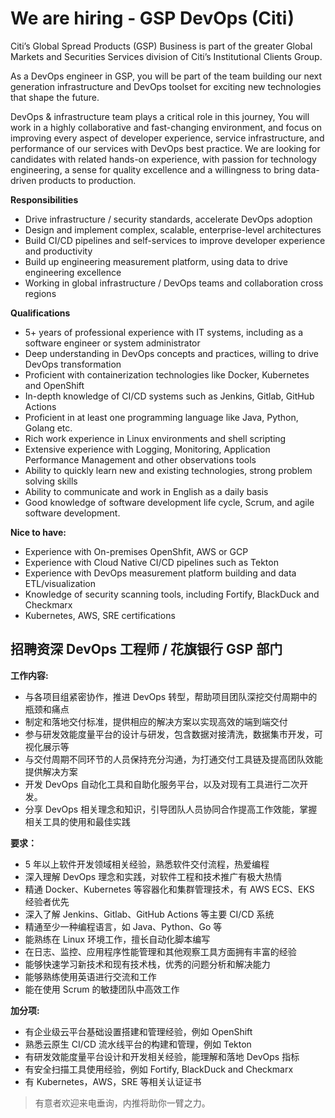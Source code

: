 # We are hiring - GSP DevOps (Citi)

Citi’s Global Spread Products (GSP) Business is part of the greater Global Markets and Securities Services division of Citi’s Institutional Clients Group.

As a DevOps engineer in GSP, you will be part of the team building our next generation infrastructure and DevOps toolset for exciting new technologies that shape the future.

DevOps & infrastructure team plays a critical role in this journey, You will work in a highly collaborative and fast-changing environment, and focus on improving every aspect of developer experience, service infrastructure, and performance of our services with DevOps best practice. We are looking for candidates with related hands-on experience, with passion for technology engineering, a sense for quality excellence and a willingness to bring data-driven products to production.

**Responsibilities**

- Drive infrastructure / security standards, accelerate DevOps adoption
- Design and implement complex, scalable, enterprise-level architectures
- Build CI/CD pipelines and self-services to improve developer experience and productivity
- Build up engineering measurement platform, using data to drive engineering excellence
- Working in global infrastructure / DevOps teams and collaboration cross regions

**Qualifications**

- 5+ years of professional experience with IT systems, including as a software engineer or system administrator
- Deep understanding in DevOps concepts and practices, willing to drive DevOps transformation
- Proficient with containerization technologies like Docker, Kubernetes and OpenShift
- In-depth knowledge of CI/CD systems such as Jenkins, Gitlab, GitHub Actions
- Proficient in at least one programming language like Java, Python, Golang etc.
- Rich work experience in Linux environments and shell scripting
- Extensive experience with Logging, Monitoring, Application Performance Management and other observations tools
- Ability to quickly learn new and existing technologies, strong problem solving skills
- Ability to communicate and work in English as a daily basis
- Good knowledge of software development life cycle, Scrum, and agile software development.

**Nice to have:**

- Experience with On-premises OpenShfit, AWS or GCP
- Experience with Cloud Native CI/CD pipelines such as Tekton
- Experience with DevOps measurement platform building and data ETL/visualization
- Knowledge of security scanning tools, including Fortify, BlackDuck and Checkmarx
- Kubernetes, AWS, SRE certifications

## 招聘资深 DevOps 工程师 / 花旗银行 GSP 部门

**工作内容:**

- 与各项目组紧密协作，推进 DevOps 转型，帮助项目团队深挖交付周期中的瓶颈和痛点
- 制定和落地交付标准，提供相应的解决方案以实现高效的端到端交付
- 参与研发效能度量平台的设计与研发，包含数据对接清洗，数据集市开发，可视化展示等
- 与交付周期不同环节的人员保持充分沟通，为打通交付工具链及提高团队效能提供解决方案
- 开发 DevOps 自动化工具和自助化服务平台，以及对现有工具进行二次开发。
- 分享 DevOps 相关理念和知识，引导团队人员协同合作提高工作效能，掌握相关工具的使用和最佳实践

**要求：**

- 5 年以上软件开发领域相关经验，熟悉软件交付流程，热爱编程
- 深入理解 DevOps 理念和实践，对软件工程和技术推广有极大热情
- 精通 Docker、Kubernetes 等容器化和集群管理技术，有 AWS ECS、EKS 经验者优先
- 深入了解 Jenkins、Gitlab、GitHub Actions 等主要 CI/CD 系统
- 精通至少一种编程语言，如 Java、Python、Go 等
- 能熟练在 Linux 环境工作，擅长自动化脚本编写
- 在日志、监控、应用程序性能管理和其他观察工具方面拥有丰富的经验
- 能够快速学习新技术和现有技术栈，优秀的问题分析和解决能力
- 能够熟练使用英语进行交流和工作
- 能在使用 Scrum 的敏捷团队中高效工作

**加分项:**

- 有企业级云平台基础设置搭建和管理经验，例如 OpenShift
- 熟悉云原生 CI/CD 流水线平台的构建和管理，例如 Tekton
- 有研发效能度量平台设计和开发相关经验，能理解和落地 DevOps 指标
- 有安全扫描工具使用经验，例如 Fortify, BlackDuck and Checkmarx
- 有 Kubernetes，AWS，SRE 等相关认证证书

> 有意者欢迎来电垂询，内推将助你一臂之力。
